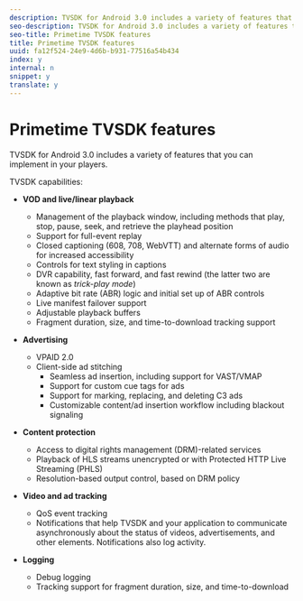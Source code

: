 ```yaml
---
description: TVSDK for Android 3.0 includes a variety of features that you can implement in your players.
seo-description: TVSDK for Android 3.0 includes a variety of features that you can implement in your players.
seo-title: Primetime TVSDK features
title: Primetime TVSDK features
uuid: fa12f524-24e9-4d6b-b931-77516a54b434
index: y
internal: n
snippet: y
translate: y
---
```


# Primetime TVSDK features

TVSDK for Android 3.0 includes a variety of features that you can implement in your players.

TVSDK capabilities: 


* **VOD and live/linear playback** 
    * Management of the playback window, including methods that play, stop, pause, seek, and retrieve the playhead position    
    * Support for full-event replay    
    * Closed captioning (608, 708, WebVTT) and alternate forms of audio for increased accessibility    
    * Controls for text styling in captions    
    * DVR capability, fast forward, and fast rewind (the latter two are known as *trick-play mode*)    
    * Adaptive bit rate (ABR) logic and initial set up of ABR controls    
    * Live manifest failover support    
    * Adjustable playback buffers    
    * Fragment duration, size, and time-to-download tracking support    
    
    

* **Advertising** 
    * VPAID 2.0    
    * Client-side ad stitching     
        * Seamless ad insertion, including support for VAST/VMAP        
        * Support for custom cue tags for ads        
        * Support for marking, replacing, and deleting C3 ads        
        * Customizable content/ad insertion workflow including blackout signaling        
        
        
    
    
    

* **Content protection** 
    * Access to digital rights management (DRM)-related services    
    * Playback of HLS streams unencrypted or with Protected HTTP Live Streaming (PHLS)    
    * Resolution-based output control, based on DRM policy    
    
    

* **Video and ad tracking** 
    * QoS event tracking    
    * Notifications that help TVSDK and your application to communicate asynchronously about the status of videos, advertisements, and other elements. Notifications also log activity.    
    
    

* **Logging** 
    * Debug logging    
    * Tracking support for fragment duration, size, and time-to-download    
    
    




